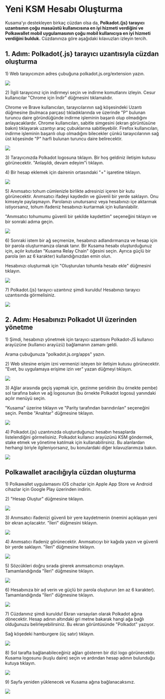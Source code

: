 # Yeni KSM Hesabı Oluşturma

Kusama'yı destekleyen birkaç cüzdan olsa da, **Polkadot.{js} tarayıcı uzantısının çoğu masaüstü kullanıcısına en iyi hizmeti verdiğini ve Polkawallet mobil uygulamasının çoğu mobil kullanıcıya en iyi hizmeti verdiğini bulduk.** Cüzdanınıza göre aşağıdaki kılavuzları izleyin tercih.

## 1. Adım: Polkadot{.js} tarayıcı uzantısıyla cüzdan oluşturma

1\) Web tarayıcınızın adres çubuğuna polkadot.js.org/extension yazın.

![](https://i.imgur.com/YO0m3tP.png)

2\) İlgili tarayıcınız için indirmeyi seçin ve indirme komutlarını izleyin. Cesur kullanıcılar "Chrome için İndir" düğmesini tıklamalıdır.

Chrome ve Brave kullanıcıları, tarayıcılarının sağ köşesindeki Uzantı düğmesine \(bulmaca parçası\) tıkladıklarında ve üzerinde "P" bulunan turuncu daire göründüğünde indirme işleminin başarılı olup olmadığını anlayacaklardır. Chrome kullanıcıları, sabitle simgesini \(ekran görüntüsüne bakın\) tıklayarak uzantıyı araç çubuklarına sabitleyebilir. Firefox kullanıcıları, indirme işleminin başarılı olup olmadığını bilecekler çünkü tarayıcılarının sağ üst köşesinde "P" harfi bulunan turuncu daire belirecektir.

![](https://i.imgur.com/pkZuAht.png)

3\) Tarayıcınızda Polkadot logosuna tıklayın. Bir hoş geldiniz iletişim kutusu görünecektir. "Anlaşıldı, devam edeyim"i tıklayın.

4\) Bir hesap eklemek için dairenin ortasındaki "+" işaretine tıklayın.

![](https://i.imgur.com/sh0WAqQ.jpg)

5\) Anımsatıcı tohum cümlenizle birlikte adresinizi içeren bir kutu görünecektir. Anımsatıcı ifadeyi kaydedin ve güvenli bir yerde saklayın. Onu kimseyle paylaşmayın. Parolanızı unutursanız veya hesabınızı içe aktarmak istiyorsanız, tohum ifadeniz hesabınızı kurtarmak için kullanılabilir.

"Anımsatıcı tohumumu güvenli bir şekilde kaydettim" seçeneğini tıklayın ve bir sonraki adıma geçin.

![](../../../.gitbook/assets/q5facgu.png)

6\) Sonraki istem bir ağ seçmenize, hesabınızı adlandırmanıza ve hesap için bir parola oluşturmanıza olanak tanır. Bir Kusama hesabı oluşturduğunuz için, açılır kutudan "Kusama Relay Chain" öğesini seçin. Ayrıca güçlü bir parola \(en az 6 karakter\) kullandığınızdan emin olun.

Hesabınızı oluşturmak için "Oluşturulan tohumla hesabı ekle" düğmesini tıklayın.

![](https://i.imgur.com/480oGUb.png)

7\) Polkadot.{js} tarayıcı uzantınız şimdi kuruldu! Hesabınızı tarayıcı uzantısında görmelisiniz.

![](https://i.imgur.com/X7COwhL.png)

## 2. Adım: Hesabınızı Polkadot UI üzerinden yönetme

1\) Şimdi, hesabınızı yönetmek için tarayıcı uzantısını Polkadot-JS kullanıcı arayüzüne \(kullanıcı arayüzü\) bağlamanın zamanı geldi.

Arama çubuğunuza "polkadot.js.org/apps" yazın.

2\) Web sitesine erişim izni vermenizi isteyen bir iletişim kutusu görünecektir. "Evet, bu uygulamaya erişime izin ver" yazan düğmeyi tıklayın.

![](https://i.imgur.com/9yHKL2f.png)

3\) Ağlar arasında geçiş yapmak için, gezinme şeridinin \(bu örnekte pembe\) sol tarafına bakın ve ağ logosunun \(bu örnekte Polkadot logosu\) yanındaki açılır menüyü seçin.

"Kusama" üzerine tıklayın ve "Parity tarafından barındırılan" seçeneğini seçin. Pembe "Anahtar" düğmesine tıklayın.

![](https://i.imgur.com/aF6aqn4.png)

4\) Polkadot.{js} uzantınızda oluşturduğunuz hesabın hesaplarda listelendiğini görmelisiniz. Polkadot kullanıcı arayüzünü KSM göndermek, stake etmek ve yönetime katılmak için kullanabilirsiniz. Bu alanlardan herhangi biriyle ilgileniyorsanız, bu konulardaki diğer kılavuzlarımıza bakın.

![](https://i.imgur.com/p5m0D1J.png)

## Polkawallet aracılığıyla cüzdan oluşturma

1\) Polkawallet uygulamasını iOS cihazlar için Apple App Store ve Android cihazlar için Google Play üzerinden indirin.

2\) "Hesap Oluştur" düğmesine tıklayın.

![](https://i.imgur.com/ul163Lo.jpg)

3\) Anımsatıcı ifadenizi güvenli bir yere kaydetmenin önemini açıklayan yeni bir ekran açılacaktır. "İleri" düğmesini tıklayın.

![](https://i.imgur.com/hyl3FDb.jpg)

4\) Anımsatıcı ifadeniz görünecektir. Anımsatıcıyı bir kağıda yazın ve güvenli bir yerde saklayın. "İleri" düğmesine tıklayın.

![](../../../.gitbook/assets/mkzxnjg.jpeg)

5\) Sözcükleri doğru sırada girerek anımsatıcınızı onaylayın. Tamamlandığında "İleri" düğmesine tıklayın.

![](../../../.gitbook/assets/eaut7r7.jpeg)

6\) Hesabınıza bir ad verin ve güçlü bir parola oluşturun \(en az 6 karakter\). Tamamlandığında "İleri" düğmesine tıklayın.

![](https://i.imgur.com/3ouTHum.jpg)

7\) Cüzdanınız şimdi kuruldu! Ekran varsayılan olarak Polkadot ağına dönecektir. Hesap adının altındaki gri metne bakarak hangi ağa bağlı olduğunuzu belirleyebilirsiniz. Bu ekran görüntüsünde "Polkadot" yazıyor.

Sağ köşedeki hamburgere \(üç satır\) tıklayın.

![](https://i.imgur.com/YYYj1IN.jpg)

8\) Sol tarafta bağlanabileceğiniz ağları gösteren bir dizi logo görünecektir. Kusama logosunu \(kuşlu daire\) seçin ve ardından hesap adının bulunduğu kutuya tıklayın.

![](https://i.imgur.com/XVfCuyy.jpg)

9\) Sayfa yeniden yüklenecek ve Kusama ağına bağlanacaksınız.

![](https://i.imgur.com/wy8GGsm.jpg)
